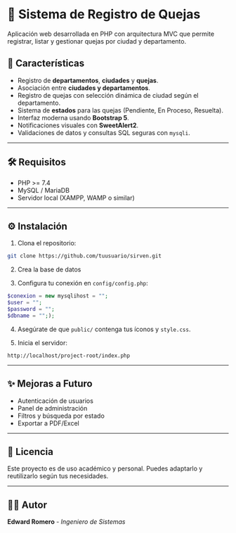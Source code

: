 # 📝 Sistema de Registro de Quejas

Aplicación web desarrollada en PHP con arquitectura MVC que permite registrar, listar y gestionar quejas por ciudad y departamento.

## 🚀 Características

- Registro de **departamentos**, **ciudades** y **quejas**.
- Asociación entre **ciudades y departamentos**.
- Registro de quejas con selección dinámica de ciudad según el departamento.
- Sistema de **estados** para las quejas (Pendiente, En Proceso, Resuelta).
- Interfaz moderna usando **Bootstrap 5**.
- Notificaciones visuales con **SweetAlert2**.
- Validaciones de datos y consultas SQL seguras con `mysqli`.

---


## 🛠️ Requisitos

- PHP >= 7.4
- MySQL / MariaDB
- Servidor local (XAMPP, WAMP o similar)

---

## ⚙️ Instalación

1. Clona el repositorio:

```bash
git clone https://github.com/tuusuario/sirven.git
```

2. Crea la base de datos

3. Configura tu conexión en `config/config.php`:

```php
$conexion = new mysqlihost = "";
$user = ""; 
$password = ""; 
$dbname = "";);
```

4. Asegúrate de que `public/` contenga tus íconos y `style.css`.

5. Inicia el servidor:

```
http://localhost/project-root/index.php
```

---

## ✨ Mejoras a Futuro

- Autenticación de usuarios
- Panel de administración
- Filtros y búsqueda por estado
- Exportar a PDF/Excel

---

## 📄 Licencia

Este proyecto es de uso académico y personal. Puedes adaptarlo y reutilizarlo según tus necesidades.

---

## 🧑‍💻 Autor

**Edward Romero** - _Ingeniero de Sistemas_
